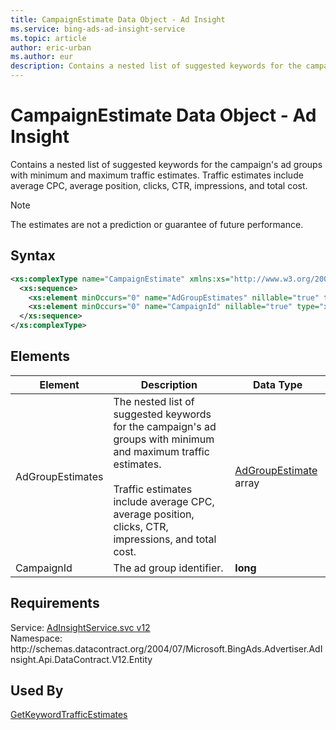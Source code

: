 ```yaml
---
title: CampaignEstimate Data Object - Ad Insight
ms.service: bing-ads-ad-insight-service
ms.topic: article
author: eric-urban
ms.author: eur
description: Contains a nested list of suggested keywords for the campaign's ad groups with minimum and maximum traffic estimates.
---
```

# CampaignEstimate Data Object - Ad Insight
Contains a nested list of suggested keywords for the campaign's ad groups with minimum and maximum traffic estimates. Traffic estimates include average CPC, average position, clicks, CTR, impressions, and total cost.

> [!NOTE]
> The estimates are not a prediction or guarantee of future performance.

## Syntax
```xml
<xs:complexType name="CampaignEstimate" xmlns:xs="http://www.w3.org/2001/XMLSchema">
  <xs:sequence>
    <xs:element minOccurs="0" name="AdGroupEstimates" nillable="true" type="tns:ArrayOfAdGroupEstimate" />
    <xs:element minOccurs="0" name="CampaignId" nillable="true" type="xs:long" />
  </xs:sequence>
</xs:complexType>
```

## <a name="elements"></a>Elements

|Element|Description|Data Type|
|-----------|---------------|-------------|
|<a name="adgroupestimates"></a>AdGroupEstimates|The nested list of suggested keywords for the campaign's ad groups with minimum and maximum traffic estimates.<br/><br/>Traffic estimates include average CPC, average position, clicks, CTR, impressions, and total cost.|[AdGroupEstimate](adgroupestimate.md) array|
|<a name="campaignid"></a>CampaignId|The ad group identifier.|**long**|

## Requirements
Service: [AdInsightService.svc v12](https://adinsight.api.bingads.microsoft.com/Api/Advertiser/AdInsight/v12/AdInsightService.svc)  
Namespace: http\://schemas.datacontract.org/2004/07/Microsoft.BingAds.Advertiser.AdInsight.Api.DataContract.V12.Entity  

## Used By
[GetKeywordTrafficEstimates](getkeywordtrafficestimates.md)  
